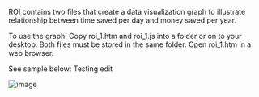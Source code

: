 ROI contains two files that create a data visualization graph to illustrate relationship between time saved per day and money saved per year.

To use the graph:
Copy roi_1.htm and roi_1.js into a folder or on to your desktop. Both files must be stored in the same folder.
Open roi_1.htm in a web browser.

See sample below: Testing edit


![image](https://user-images.githubusercontent.com/40044568/99611154-27614a80-29e1-11eb-863b-1eebcb0127bc.png)

